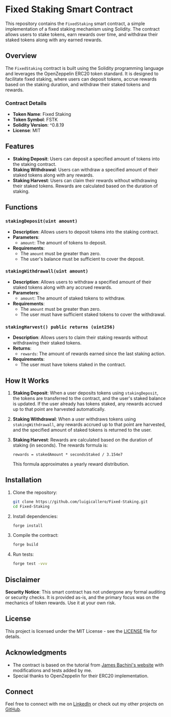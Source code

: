 # Fixed Staking Smart Contract

This repository contains the `FixedStaking` smart contract, a simple implementation of a fixed staking mechanism using Solidity. The contract allows users to stake tokens, earn rewards over time, and withdraw their staked tokens along with any earned rewards.

## Overview

The `FixedStaking` contract is built using the Solidity programming language and leverages the OpenZeppelin ERC20 token standard. It is designed to facilitate fixed staking, where users can deposit tokens, accrue rewards based on the staking duration, and withdraw their staked tokens and rewards.

### Contract Details

- **Token Name**: Fixed Staking
- **Token Symbol**: FSTK
- **Solidity Version**: ^0.8.19
- **License**: MIT

## Features

- **Staking Deposit**: Users can deposit a specified amount of tokens into the staking contract.
- **Staking Withdrawal**: Users can withdraw a specified amount of their staked tokens along with any rewards.
- **Staking Harvest**: Users can claim their rewards without withdrawing their staked tokens. Rewards are calculated based on the duration of staking.

## Functions

### `stakingDeposit(uint amount)`

- **Description**: Allows users to deposit tokens into the staking contract.
- **Parameters**: 
  - `amount`: The amount of tokens to deposit.
- **Requirements**:
  - The `amount` must be greater than zero.
  - The user's balance must be sufficient to cover the deposit.

### `stakingWithdrawall(uint amount)`

- **Description**: Allows users to withdraw a specified amount of their staked tokens along with any accrued rewards.
- **Parameters**:
  - `amount`: The amount of staked tokens to withdraw.
- **Requirements**:
  - The `amount` must be greater than zero.
  - The user must have sufficient staked tokens to cover the withdrawal.

### `stakingHarvest() public returns (uint256)`

- **Description**: Allows users to claim their staking rewards without withdrawing their staked tokens.
- **Returns**:
  - `rewards`: The amount of rewards earned since the last staking action.
- **Requirements**:
  - The user must have tokens staked in the contract.

## How It Works

1. **Staking Deposit**: When a user deposits tokens using `stakingDeposit`, the tokens are transferred to the contract, and the user's staked balance is updated. If the user already has tokens staked, any rewards accrued up to that point are harvested automatically.

2. **Staking Withdrawal**: When a user withdraws tokens using `stakingWithdrawall`, any rewards accrued up to that point are harvested, and the specified amount of staked tokens is returned to the user.

3. **Staking Harvest**: Rewards are calculated based on the duration of staking (in seconds). The rewards formula is:
   ```
   rewards = stakedAmount * secondsStaked / 3.154e7
   ```
   This formula approximates a yearly reward distribution.

## Installation

1. Clone the repository:
   ```bash
   git clone https://github.com/luigicallero/Fixed-Staking.git
   cd Fixed-Staking
   ```

2. Install dependencies:
   ```bash
   forge install
   ```

3. Compile the contract:
   ```bash
   forge build
   ```

4. Run tests:
   ```bash
   forge test -vvv
   ```

## Disclaimer

**Security Notice**: This smart contract has not undergone any formal auditing or security checks. It is provided as-is, and the primary focus was on the mechanics of token rewards. Use it at your own risk.

## License

This project is licensed under the MIT License - see the [LICENSE](LICENSE) file for details.

## Acknowledgments

- The contract is based on the tutorial from [James Bachini's website](https://jamesbachini.com/fixed-rate-staking/) with modifications and tests added by me.
- Special thanks to OpenZeppelin for their ERC20 implementation.

## Connect

Feel free to connect with me on [LinkedIn](https://www.linkedin.com/in/luisignaciocallero/) or check out my other projects on [GitHub](https://github.com/luigicallero).
```